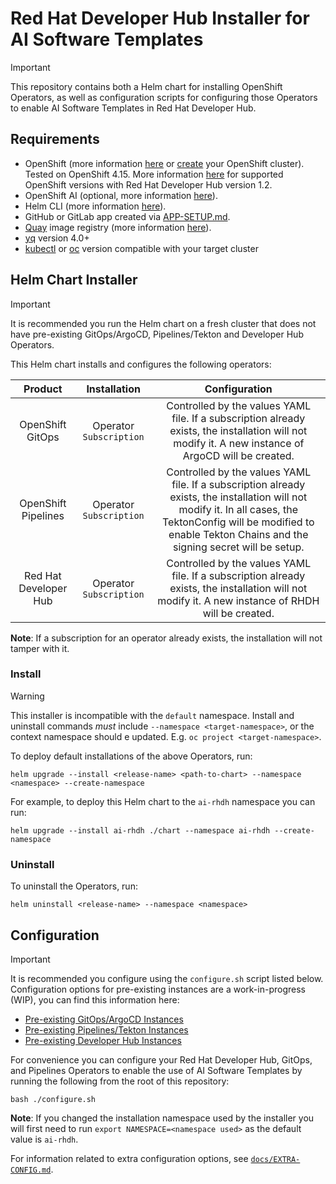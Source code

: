 # Red Hat Developer Hub Installer for AI Software Templates
 
> [!IMPORTANT] 
> This repository contains both a Helm chart for installing OpenShift Operators, as well as configuration scripts for configuring those Operators to enable AI Software Templates in Red Hat Developer Hub.

## Requirements

- OpenShift (more information [here](https://www.redhat.com/en/technologies/cloud-computing/openshift) or [create](https://console.redhat.com/openshift/create) your OpenShift cluster). Tested on OpenShift 4.15. More information [here](https://access.redhat.com/support/policy/updates/developerhub) for supported OpenShift versions with Red Hat Developer Hub version 1.2.
- OpenShift AI (optional, more information [here](https://www.redhat.com/en/technologies/cloud-computing/openshift/openshift-ai)).
- Helm CLI (more information [here](https://helm.sh/docs/intro/install/)).
- GitHub or GitLab app created via [APP-SETUP.md](./docs/APP-SETUP.md).
- [Quay](https://quay.io/) image registry (more information [here](./docs/APP-SETUP.md#quay-setup)).
- [yq](https://github.com/mikefarah/yq/) version 4.0+
- [kubectl](https://github.com/kubernetes/kubectl) or [oc](https://docs.openshift.com/container-platform/4.16/cli_reference/openshift_cli/getting-started-cli.html) version compatible with your target cluster

## Helm Chart Installer

> [!IMPORTANT]
> It is recommended you run the Helm chart on a fresh cluster that does not have pre-existing GitOps/ArgoCD, Pipelines/Tekton and Developer Hub Operators.

This Helm chart installs and configures the following operators:

|       Product       |      Installation       |                                                                                                      Configuration                                                                                                       |
| :-----------------: | :---------------------: | :----------------------------------------------------------------------------------------------------------------------------------------------------------------------------------------------------------------------: |
|  OpenShift GitOps   | Operator `Subscription` |                                    Controlled by the values YAML file. If a subscription already exists, the installation will not modify it. A new instance of ArgoCD will be created.                                     |
| OpenShift Pipelines | Operator `Subscription` | Controlled by the values YAML file. If a subscription already exists, the installation will not modify it. In all cases, the TektonConfig will be modified to enable Tekton Chains and the signing secret will be setup. |
| Red Hat Developer Hub | Operator `Subscription` | Controlled by the values YAML file. If a subscription already exists, the installation will not modify it. A new instance of RHDH will be created. |

**Note**: If a subscription for an operator already exists, the installation will not tamper with it.

### Install

>[!WARNING]
> This installer is incompatible with the `default` namespace. Install and uninstall commands *must* include `--namespace <target-namespace>`, or the context namespace should e updated. E.g. `oc project <target-namespace>`.

To deploy default installations of the above Operators, run:
```
helm upgrade --install <release-name> <path-to-chart> --namespace <namespace> --create-namespace
```

For example, to deploy this Helm chart to the `ai-rhdh` namespace you can run:
```
helm upgrade --install ai-rhdh ./chart --namespace ai-rhdh --create-namespace
```

### Uninstall

To uninstall the Operators, run:
```
helm uninstall <release-name> --namespace <namespace>
```

## Configuration

> [!IMPORTANT] 
> It is recommended you configure using the `configure.sh` script listed below. Configuration options for pre-existing instances are a work-in-progress (WIP), you can find this information here:
>- [Pre-existing GitOps/ArgoCD Instances](./docs/GITOPS-CONFIG.md)
>- [Pre-existing Pipelines/Tekton Instances](./docs/PIPELINES-CONFIG.md)
>- [Pre-existing Developer Hub Instances](./docs/RHDH-CONFIG.md)

For convenience you can configure your Red Hat Developer Hub, GitOps, and Pipelines Operators to enable the use of AI Software Templates by running the following from the root of this repository:
```
bash ./configure.sh
```
**Note**: If you changed the installation namespace used by the installer you will first need to run `export NAMESPACE=<namespace used>` as the default value is `ai-rhdh`.

For information related to extra configuration options, see [`docs/EXTRA-CONFIG.md`](./docs/EXTRA-CONFIG.md).

